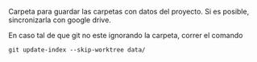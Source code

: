 Carpeta para guardar las carpetas con datos del proyecto.
Si es posible, sincronizarla con google drive.

En caso tal de que git no este ignorando la carpeta, correr el comando

`git update-index --skip-worktree data/`